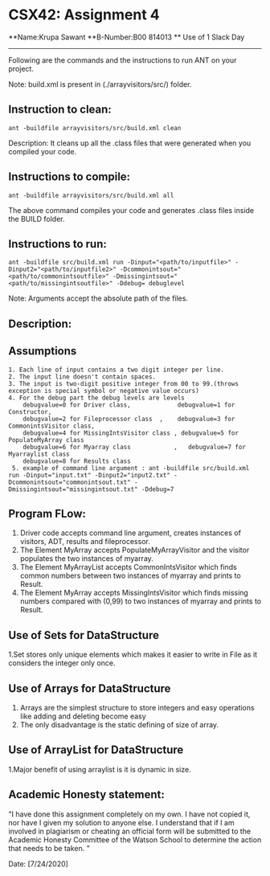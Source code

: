 # CSX42: Assignment 4
**Name:Krupa Sawant
**B-Number:B00 814013
** Use of 1 Slack Day

-----------------------------------------------------------------------

Following are the commands and the instructions to run ANT on your project.

Note: build.xml is present in (./arrayvisitors/src/) folder.

## Instruction to clean:

```commandline
ant -buildfile arrayvisitors/src/build.xml clean
```

Description: It cleans up all the .class files that were generated when you
compiled your code.

## Instructions to compile:

```commandline
ant -buildfile arrayvisitors/src/build.xml all
```
The above command compiles your code and generates .class files inside the BUILD folder.

## Instructions to run:

```commandline
ant -buildfile src/build.xml run -Dinput="<path/to/inputfile>" -Dinput2="<path/to/inputfile2>" -Dcommonintsout="<path/to/commonintsoutfile>" -Dmissingintsout="<path/to/missingintsoutfile>" -Ddebug= debuglevel

```
Note: Arguments accept the absolute path of the files.


## Description:
## Assumptions
    1. Each line of input contains a two digit integer per line.
    2. The input line doesn't contain spaces.
    3. The input is two-digit positive integer from 00 to 99.(throws exception is special symbol or negative value occurs)
    4. For the debug part the debug levels are levels 
        debugvalue=0 for Driver class,             debugvalue=1 for Constructor,
        debugvalue=2 for Fileprocessor class  ,    debugvalue=3 for CommonintsVisitor class,
        debugvalue=4 for MissingIntsVisitor class , debugvalue=5 for PopulateMyArray class
        debugvalue=6 for Myarray class            ,   debugvalue=7 for Myarraylist class
        debugvalue=8 for Results class
     5. example of command line argument : ant -buildfile src/build.xml run -Dinput="input.txt" -Dinput2="input2.txt" -Dcommonintsout="commonintsout.txt" -Dmissingintsout="missingintsout.txt" -Ddebug=7
    
## Program FLow:
 1. Driver code accepts command line argument, creates instances of visitors, ADT, results and fileprocessor.
 2. The Element MyArray accepts PopulateMyArrayVisitor and the visitor populates the two instances of myarray.
 3. The Element MyArrayList accepts CommonIntsVisitor which finds common numbers between two instances of myarray and prints to Result. 
 4. The Element MyArray accepts MissingIntsVisitor which finds missing numbers compared with (0,99) to two instances of myarray and prints to Result. 
 
 ## Use of Sets for DataStructure
 1.Set stores only unique elements which makes it easier to write in File as it considers the integer only once.
 ## Use of Arrays for DataStructure
 1. Arrays are the simplest structure to store integers and easy operations like adding and deleting become easy
 2. The only disadvantage is the static defining of size of array.
 ## Use of ArrayList for DataStructure
 1.Major benefit of using arraylist is it is dynamic in size. 
 
## Academic Honesty statement:

"I have done this assignment completely on my own. I have not copied
it, nor have I given my solution to anyone else. I understand that if
I am involved in plagiarism or cheating an official form will be
submitted to the Academic Honesty Committee of the Watson School to
determine the action that needs to be taken. "

Date: [7/24/2020]


